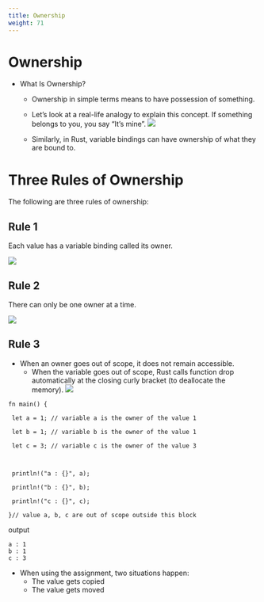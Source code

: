 ```yaml
---
title: Ownership
weight: 71
---
```


# Ownership

- What Is Ownership? 
    - Ownership in simple terms means to have possession of something.
    - Let’s look at a real-life analogy to explain this concept. If something belongs to you, you say “It’s mine”.
![](https://raw.githubusercontent.com/sangam14/RustLabs/master/img/owner-book.png)

    - Similarly, in Rust, variable bindings can have ownership of what they are bound to.
    
    
    
# Three Rules of Ownership 
The following are three rules of ownership:

## Rule 1 

Each value has a variable binding called its owner.

![](https://raw.githubusercontent.com/sangam14/RustLabs/master/img/ownership-rule1.png)

## Rule 2 

There can only be one owner at a time.

![](https://raw.githubusercontent.com/sangam14/RustLabs/master/img/ownership-rule2.png)

## Rule 3 

- When an owner goes out of scope, it does not remain accessible.
    -  When the variable goes out of scope, Rust calls function drop automatically at the closing curly bracket (to deallocate the memory).
    ![](https://raw.githubusercontent.com/sangam14/RustLabs/master/img/ownership-rule3.png)
    
 ```
 fn main() {

  let a = 1; // variable a is the owner of the value 1

  let b = 1; // variable b is the owner of the value 1

  let c = 3; // variable c is the owner of the value 3

  

  println!("a : {}", a);

  println!("b : {}", b);

  println!("c : {}", c);

}// value a, b, c are out of scope outside this block
 
 ```
 output 
 
 ```
a : 1
b : 1
c : 3
 
 ```
 
- When using the assignment, two situations happen:
   - The value gets copied
   - The value gets moved








